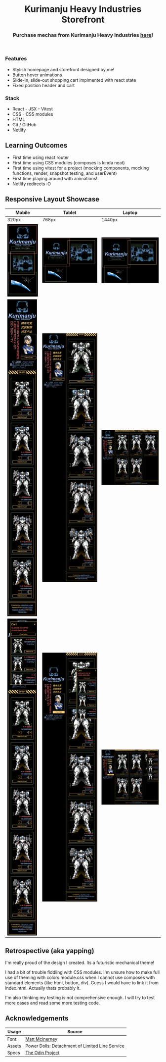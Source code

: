 <h1 align="center">Kurimanju Heavy Industries Storefront</h1>
<h3 align="center">Purchase mechas from Kurimanju Heavy Industries <a href=''>here</a>!</h3>
<p align="center">
    <img align="center" width="" alt="" src="./project-screenshots/demo.gif">
</p>

### Features
- Stylish homepage and storefront designed by me!
- Button hover animations
- Slide-in, slide-out shopping cart implmented with react state
- Fixed position header and cart

### Stack
- React - JSX - Vitest
- CSS - CSS modules
- HTML
- Git / GitHub
- Netlify

## Learning Outcomes
- First time using react router
- First time using CSS modules (composes is kinda neat)
- First time using vitest for a project (mocking components, mocking functions, render, snapshot testing, and userEvent)
- First time playing around with animations!
- Netlify redirects :O

## Responsive Layout Showcase

| Mobile | Tablet | Laptop  | 
|  ----- |  ----- |  ------ | 
| 320px  | 768px  | 1440px  | 
| <img width="" alt="" src="./project-screenshots/320-home.png"> | <img width="" alt="" src="./project-screenshots/768-home.png"> | <img width="" alt="" src="./project-screenshots/1440-home.png"> |
| <img width="" alt="" src="./project-screenshots/320-shop.png"> | <img width="" alt="" src="./project-screenshots/768-shop.png"> | <img width="" alt="" src="./project-screenshots/1440-shop.png"> |
| <img width="" alt="" src="./project-screenshots/320-cart.png"> | <img width="" alt="" src="./project-screenshots/768-cart.png"> | <img width="" alt="" src="./project-screenshots/1440-cart.png"> |

## Retrospective (aka yapping)
I'm really proud of the design I created. Its a futuristic mechanical theme! 

I had a bit of trouble fiddling with CSS modules. I'm unsure how to make full use of theming with colors.module.css when I cannot use composes with standard elements (like html, button, div). Guess I would have to link it from index.html. Actually thats probably it.

I'm also thinking my testing is not comprehensive enough. I will try to test more cases and read some more testing code. 

## Acknowledgements

| Usage   | Source   |
| ------- | -------------- |
| Font | [Matt Mcinerney](https://www.theleagueofmoveabletype.com/orbitron?style=light) |
| Assets  | Power Dolls: Detachment of Limited Line Service |
| Specs | [The Odin Project](https://www.theodinproject.com/lessons/node-path-react-new-shopping-cart) |
